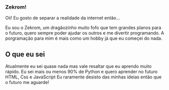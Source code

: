 ### Zekrom!

Oii! Eu gosto de separar a realidade da internet então...

Eu sou o Zekrom, um dragãozinho muito fofo que tem grandes planos para o futuro, quero sempre poder ajudar os outros e me divertir programando.
A porgramação para mim é mais como um hobby já que eu começei do nada.

## O que eu sei

Atualmente eu sei quase nada mas vale resaltar que eu aprendo muito rápido. Eu sei mais ou menos 90% de Python e quero aprender no futuro HTML, Css e JavaScript
Eu raramente desisto das minhas ideias então que o futuro me aguarde!

